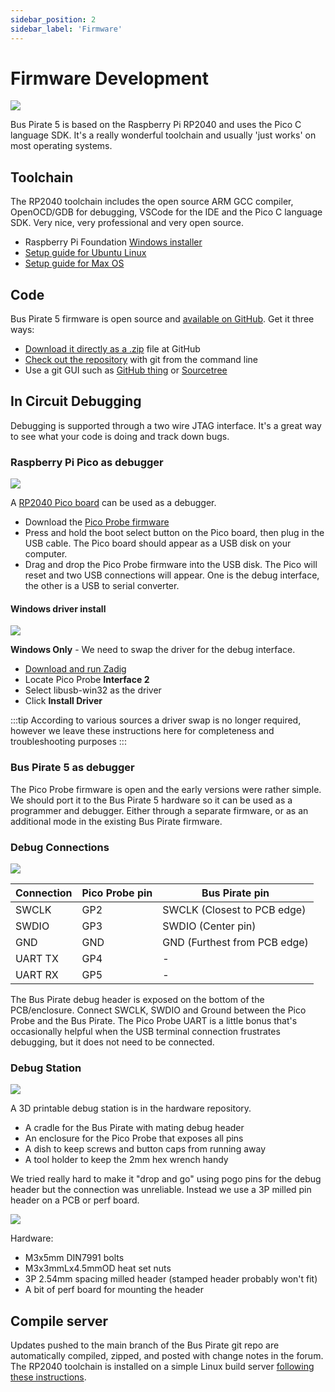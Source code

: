 ```yaml
---
sidebar_position: 2
sidebar_label: 'Firmware'
---
```


# Firmware Development

![](./img/vscode.jpg)

Bus Pirate 5 is based on the Raspberry Pi RP2040 and uses the Pico C language SDK. It's a really wonderful toolchain and usually 'just works' on most operating systems.

## Toolchain

The RP2040 toolchain includes the open source ARM GCC compiler, OpenOCD/GDB for debugging, VSCode for the IDE and the Pico C language SDK. Very nice, very professional and very open source.

- Raspberry Pi Foundation [Windows installer](https://github.com/raspberrypi/Pico-setup-windows/releases/latest/download/Pico-setup-windows-x64-standalone.exe)
- [Setup guide for Ubuntu Linux](https://lindevs.com/set-up-raspberry-pi-Pico-sdk-on-ubuntu)
- [Setup guide for Max OS](https://www.robertthasjohn.com/post/how-to-set-up-the-raspberry-pi-Pico-for-development-on-macos)

## Code

Bus Pirate 5 firmware is open source and [available on GitHub](https://github.com/DangerousPrototypes/BusPirate5-firmware). Get it three ways:
- [Download it directly as a .zip](https://github.com/DangerousPrototypes/BusPirate5-firmware) file at GitHub
- [Check out the repository](https://github.com/DangerousPrototypes/BusPirate5-firmware.git) with git from the command line
- Use a git GUI such as [GitHub thing](https://desktop.github.com/) or [Sourcetree](https://www.sourcetreeapp.com/)

## In Circuit Debugging

Debugging is supported through a two wire JTAG interface. It's a great way to see what your code is doing and track down bugs.

### Raspberry Pi Pico as debugger

![](./img/pico.jpg)

A [RP2040 Pico board](https://www.raspberrypi.com/products/raspberry-pi-Pico/) can be used as a debugger.
- Download the [Pico Probe firmware](https://github.com/raspberrypi/Picoprobe/releases)
- Press and hold the boot select button on the Pico board, then plug in the USB cable. The Pico board should appear as a USB disk on your computer.
- Drag and drop the Pico Probe firmware into the USB disk. The Pico will reset and two USB connections will appear. One is the debug interface, the other is a USB to serial converter.

#### Windows driver install
![](./img/zadig.png)

**Windows Only** - We need to swap the driver for the debug interface.

- [Download and run Zadig](https://zadig.akeo.ie/)
- Locate Pico Probe **Interface 2**
- Select libusb-win32 as the driver
- Click **Install Driver**

:::tip
According to various sources a driver swap is no longer required, however we leave these instructions here for completeness and troubleshooting purposes
:::

### Bus Pirate 5 as debugger

The Pico Probe firmware is open and the early versions were rather simple. We should port it to the Bus Pirate 5 hardware so it can be used as a programmer and debugger. Either through a separate firmware, or as an additional mode in the existing Bus Pirate firmware.


### Debug Connections
![](./img/bp5-header.jpg)

|Connection|Pico Probe pin|Bus Pirate pin|
|-|-|-|
|SWCLK|GP2|SWCLK (Closest to PCB edge)|
|SWDIO|GP3|SWDIO (Center pin)|
|GND|GND|GND (Furthest from PCB edge)|
|UART TX|GP4|-|
|UART RX|GP5|-|

The Bus Pirate debug header is exposed on the bottom of the PCB/enclosure. Connect SWCLK, SWDIO and Ground between the Pico Probe and the Bus Pirate. The Pico Probe UART is a little bonus that's occasionally helpful when the USB terminal connection frustrates debugging, but it does not need to be connected.

### Debug Station

![](./img/debug-station-2.jpg)

A 3D printable debug station is in the hardware repository.
- A cradle for the Bus Pirate with mating debug header
- An enclosure for the Pico Probe that exposes all pins
- A dish to keep screws and button caps from running away
- A tool holder to keep the 2mm hex wrench handy

We tried really hard to make it "drop and go" using pogo pins for the debug header but the connection was unreliable. Instead we use a 3P milled pin header on a PCB or perf board.

![](./img/debug-station.jpg)

Hardware:
- M3x5mm DIN7991 bolts
- M3x3mmLx4.5mmOD heat set nuts
- 3P 2.54mm spacing milled header (stamped header probably won't fit)
- A bit of perf board for mounting the header

## Compile server

 Updates pushed to the main branch of the Bus Pirate git repo are automatically compiled, zipped, and posted with change notes in the forum. The RP2040 toolchain is installed on a simple Linux build server [following these instructions](https://lindevs.com/set-up-raspberry-pi-Pico-sdk-on-ubuntu).




